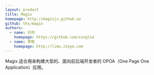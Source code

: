 ```yaml
---
layout: product
title: Magix
homepage: http://magixjs.github.io
github: thx/magix
authors:
  - name: 行列
    homepage: https://github.com/xinglie
  - name: 李牧
    homepage: http://limu.iteye.com
---
```


Magix 适合用来构建大型的、面向前后端开发者的 OPOA（One Page One Application）应用。